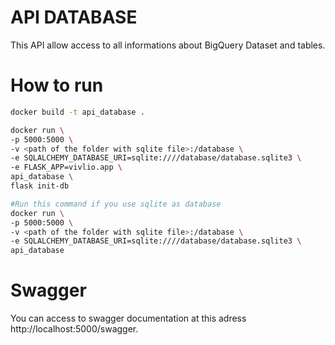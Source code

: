 # API DATABASE

This API allow access to all informations about BigQuery Dataset and tables.

# How to run

```bash
docker build -t api_database .

docker run \
-p 5000:5000 \
-v <path of the folder with sqlite file>:/database \
-e SQLALCHEMY_DATABASE_URI=sqlite:////database/database.sqlite3 \
-e FLASK_APP=vivlio.app \
api_database \
flask init-db

#Run this command if you use sqlite as database
docker run \
-p 5000:5000 \
-v <path of the folder with sqlite file>:/database \
-e SQLALCHEMY_DATABASE_URI=sqlite:////database/database.sqlite3 \
api_database
```

# Swagger

You can access to swagger documentation at this adress http://localhost:5000/swagger.